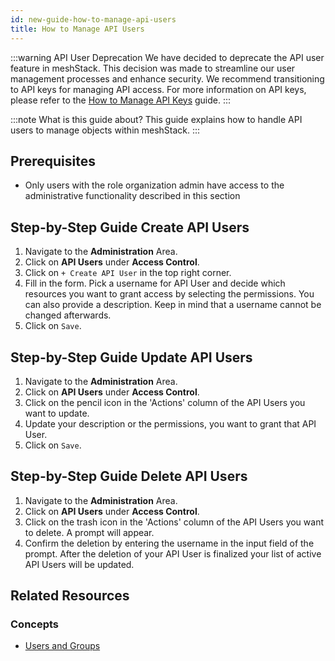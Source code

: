 ```yaml
---
id: new-guide-how-to-manage-api-users
title: How to Manage API Users
---
```


:::warning API User Deprecation
We have decided to deprecate the API user feature in meshStack. This decision was made to streamline our user management processes and enhance security. We recommend transitioning to API keys for managing API access. For more information on API keys, please refer to the [How to Manage API Keys](new-guide-how-to-manage-api-keys.md) guide.
:::

:::note What is this guide about?
This guide explains how to handle API users to manage objects within meshStack.
:::

## Prerequisites

- Only users with the role organization admin have access to the administrative functionality described in this section

## Step-by-Step Guide Create API Users

1. Navigate to the **Administration** Area.
2. Click on **API Users** under **Access Control**.
3. Click on `+ Create API User` in the top right corner.
4. Fill in the form. Pick a username for API User and decide which resources you want to grant access by selecting the permissions. You can also provide a description. Keep in mind that a username cannot be changed afterwards.
5. Click on `Save`.

## Step-by-Step Guide Update API Users

1. Navigate to the **Administration** Area.
2. Click on **API Users** under **Access Control**.
3. Click on the pencil icon in the 'Actions' column of the API Users you want to update.
4. Update your description or the permissions, you want to grant that API User.
5. Click on `Save`.

## Step-by-Step Guide Delete API Users

1. Navigate to the **Administration** Area.
2. Click on **API Users** under **Access Control**.
3. Click on the trash icon in the 'Actions' column of the API Users you want to delete. A prompt will appear.
4. Confirm the deletion by entering the username in the input field of the prompt. After the deletion of your API User is finalized your list of active API Users will be updated.

## Related Resources

### Concepts

- [Users and Groups](new-concept-users-and-groups.md)
